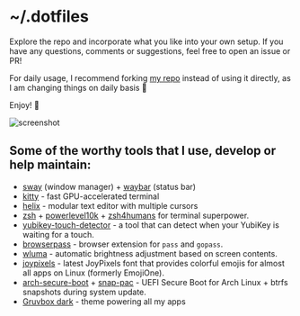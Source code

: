 # ~/.dotfiles

Explore the repo and incorporate what you like into your own setup. If you have any questions, comments or suggestions, feel free to open an issue or PR!

For daily usage, I recommend forking [my repo](https://github.com/ldr/dotfiles) instead of using it directly, as I am changing things on daily basis 🙂

Enjoy! 🚀

![screenshot](https://user-images.githubusercontent.com/1177900/82881781-6f2a7c00-9f40-11ea-936c-78044aeaf52e.png)

## Some of the worthy tools that I use, develop or help maintain:

- [sway](https://github.com/swaywm/sway) (window manager) + [waybar](https://github.com/Alexays/Waybar) (status bar)
- [kitty](https://github.com/kovidgoyal/kitty) - fast GPU-accelerated terminal
- [helix](https://github.com/helix-editor/helix/) - modular text editor with multiple cursors
- [zsh](https://www.zsh.org) + [powerlevel10k](https://github.com/romkatv/powerlevel10k) + [zsh4humans](https://github.com/romkatv/zsh4humans) for terminal superpower.
- [yubikey-touch-detector](https://github.com/ldr/yubikey-touch-detector) - a tool that can detect when your YubiKey is waiting for a touch.
- [browserpass](https://github.com/browserpass/browserpass-extension) - browser extension for `pass` and `gopass`.
- [wluma](https://github.com/ldr/wluma) - automatic brightness adjustment based on screen contents.
- [joypixels](https://joypixels.com/) - latest JoyPixels font that provides colorful emojis for almost all apps on Linux (formerly EmojiOne).
- [arch-secure-boot](https://github.com/ldr/arch-secure-boot) + [snap-pac](https://github.com/wesbarnett/snap-pac) - UEFI Secure Boot for Arch Linux + btrfs snapshots during system update.
- [Gruvbox dark](https://github.com/morhetz/gruvbox) - theme powering all my apps

